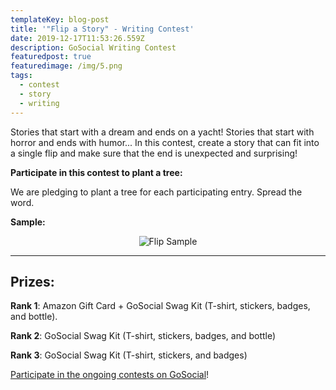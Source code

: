 ```yaml
---
templateKey: blog-post
title: '"Flip a Story" - Writing Contest'
date: 2019-12-17T11:53:26.559Z
description: GoSocial Writing Contest
featuredpost: true
featuredimage: /img/5.png
tags:
  - contest
  - story
  - writing
---
```

Stories that start with a dream and ends on a yacht! Stories that start with horror and ends with humor... In this contest, create a story that can fit into a single flip and make sure that the end is unexpected and surprising!

**Participate in this contest to plant a tree:**

We are pledging to plant a tree for each participating entry. Spread the word.

**Sample:**

<center>

![Flip Sample](/img/screen-shot-2019-12-17-at-5.25.11-pm.png "Flip Sample")

</center>

- - -

## **Prizes:**

**Rank 1**: Amazon Gift Card + GoSocial Swag Kit (T-shirt, stickers, badges, and bottle).

**Rank 2**: GoSocial Swag Kit (T-shirt, stickers, badges, and bottle)

**Rank 3**: GoSocial Swag Kit (T-shirt, stickers, and badges)



[Participate in the ongoing contests on GoSocial](https://play.google.com/store/apps/details?id=com.go.social.prod)!
